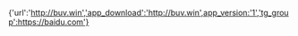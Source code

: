{'url':'http://buv.win','app_download':'http://buv.win',app_version:'1','tg_group':https://baidu.com'}
